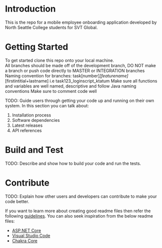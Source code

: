 # Introduction 
This is the repo for a mobile employee onboarding application developed by North Seattle College students for SVT Global. 

# Getting Started
To get started clone this repo onto your local machine.  
All branches should be made off of the development branch, DO NOT make a branch or push code directly to MASTER or INTEGRATION branches
Naming convention for branches:
task[number]_[featurename]_[firstintitial+lastname]
    i.e task123_loginscript_ktatum
Make sure all functions and variables are well named, descriptive and follow Java naming conventions
Make sure to comment code well

TODO: Guide users through getting your code up and running on their own system. In this section you can talk about:
1.	Installation process
2.	Software dependencies
3.	Latest releases
4.	API references

# Build and Test
TODO: Describe and show how to build your code and run the tests. 

# Contribute
TODO: Explain how other users and developers can contribute to make your code better. 

If you want to learn more about creating good readme files then refer the following [guidelines](https://www.visualstudio.com/en-us/docs/git/create-a-readme). You can also seek inspiration from the below readme files:
- [ASP.NET Core](https://github.com/aspnet/Home)
- [Visual Studio Code](https://github.com/Microsoft/vscode)
- [Chakra Core](https://github.com/Microsoft/ChakraCore)
